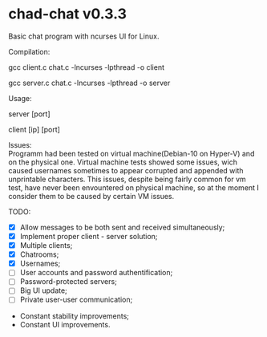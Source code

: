 # chad-chat v0.3.3
Basic chat program with ncurses UI for Linux.

Compilation:

gcc client.c chat.c -lncurses -lpthread -o client

gcc server.c chat.c -lncurses -lpthread -o server 

Usage: 

server [port]   

client [ip] [port]

Issues:  
Programm had been tested on virtual machine(Debian-10 on Hyper-V) and on the physical one. Virtual machine tests showed some issues, wich caused usernames sometimes to appear corrupted and appended with unprintable characters. This issues, despite being fairly common for vm test, have never been envountered on physical machine, so at the moment I consider them to be caused by certain VM issues. 

TODO: 

 - [x] Allow messages to be both sent and received simultaneously;
 - [x] Implement proper client - server solution; 
 - [x] Multiple clients; 
 - [x] Chatrooms;
 - [x] Usernames;
 - [ ] User accounts and password authentification; 
 - [ ] Password-protected servers;
 - [ ] Big UI update; 
 - [ ] Private user-user communication;
 - Constant stability improvements;
 - Constant UI improvements.

